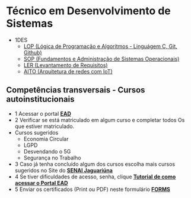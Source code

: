 # Técnico em Desenvolvimento de Sistemas
- 1DES
    - [LOP (Lógica de Programação e Algoritmos - Linguágem C, Git, Github)](./01-lop/)
    - [SOP (Fundamentos e Administração de Sistemas Operacionais)](./02-sop/)
    - [LER (Levantamento de Requisitos)](./03-ler/)
    - [AITO (Arquitetura de redes com IoT)](./04-aito/)

## Competências transversais - Cursos autoinstitucionais
- 1 Acessar o portal **[EAD](https://ead.sp.senai.br)**
- 2 Verificar se está matriculado em algum curso e completar todos Os que estiver matriculado.
- Cursos sugeridos
    - Economia Circular
    - LGPD
    - Desvendando o 5G
    - Segurança no Trabalho
- 3 Caso já tenha concluído algum dos cursos escolha mais cursos sugeridos no Site do **[SENAI Jaguariúna](https://jaguariuna.sp.senai.br/cursos/13/899/formacao-inicial-e-continuada?Parent=898)**
- 4 Se tiver dificuldades de acesso, senha, clique **[Tutorial de como acessar o Portal EAD](https://ead.sp.senai.br/tutorial/comoacessar/)**
- 5 Enviar os certificados (Print ou PDF) neste formulário **[FORMS](https://forms.gle/STMxikkU8qVfLuEb8)**